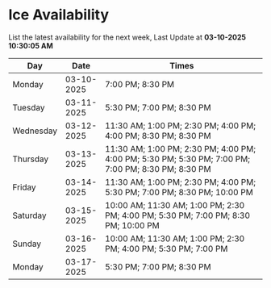 # Ice Availability

List the latest availability for the next week, Last Update at **03-10-2025 10:30:05 AM**

| Day         | Date        | Times       |
| ----------- | ----------- | ----------- |
|Monday|03-10-2025|7:00 PM; 8:30 PM|
|Tuesday|03-11-2025|5:30 PM; 7:00 PM; 8:30 PM|
|Wednesday|03-12-2025|11:30 AM; 1:00 PM; 2:30 PM; 4:00 PM; 4:00 PM; 8:30 PM; 8:30 PM|
|Thursday|03-13-2025|11:30 AM; 1:00 PM; 2:30 PM; 4:00 PM; 4:00 PM; 5:30 PM; 5:30 PM; 7:00 PM; 7:00 PM; 8:30 PM; 8:30 PM|
|Friday|03-14-2025|11:30 AM; 1:00 PM; 2:30 PM; 4:00 PM; 5:30 PM; 7:00 PM; 8:30 PM; 10:00 PM|
|Saturday|03-15-2025|10:00 AM; 11:30 AM; 1:00 PM; 2:30 PM; 4:00 PM; 5:30 PM; 7:00 PM; 8:30 PM; 10:00 PM|
|Sunday|03-16-2025|10:00 AM; 11:30 AM; 1:00 PM; 2:30 PM; 4:00 PM; 5:30 PM; 7:00 PM|
|Monday|03-17-2025|5:30 PM; 7:00 PM; 8:30 PM|
